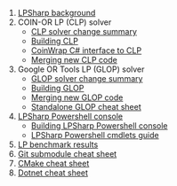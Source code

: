 
1. [LPSharp background](LPSharp-background.md)
2. COIN-OR LP (CLP) solver
   - [CLP solver change summary](CLP-solver-change-summary.md)
   - [Building CLP](Building-CLP.md)
   - [CoinWrap C# interface to CLP](CoinWrap-C%23-interface-to-CLP.md)
   - [Merging new CLP code](Merging-new-CLP-code.md)
3. Google OR Tools LP (GLOP) solver
   - [GLOP solver change summary](GLOP-solver-change-summary.md)
   - [Building GLOP](Building-GLOP.md)
   - [Merging new GLOP code](Merging-new-GLOP-code.md)
   - [Standalone GLOP cheat sheet](Standalone-GLOP-cheatsheet.md)
4. [LPSharp Powershell console](LPSharp-Powershell-Console.md)
   - [Building LPSharp Powershell console](Building-LPSharp-Powershell-Console.md)
   - [LPSharp Powershell cmdlets guide](LPSharp-Powershell-Cmdlets-Guide.md)
5. [LP benchmark results](LP-benchmark-results.md)
6. [Git submodule cheat sheet](Git-Submodule-cheatsheet.md)
7. [CMake cheat sheet](CMake-cheatsheet.md)
8. [Dotnet cheat sheet](Dotnet-cheatsheet.md)
